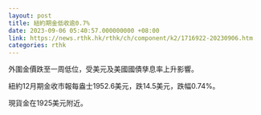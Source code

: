 ```yaml
---
layout: post
title: 紐約期金低收逾0.7%
date: 2023-09-06 05:40:57.000000000 +08:00
link: https://news.rthk.hk/rthk/ch/component/k2/1716922-20230906.htm
categories: rthk
---
```


外圍金價跌至一周低位，受美元及美國國債孳息率上升影響。

紐約12月期金收市報每盎士1952.6美元，跌14.5美元，跌幅0.74%。

現貨金在1925美元附近。
